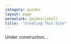 ```yaml
---
category: guides
layout: page
permalink: guides/jekyll
title:  "Creating This Site"
---
```


Under construction...
